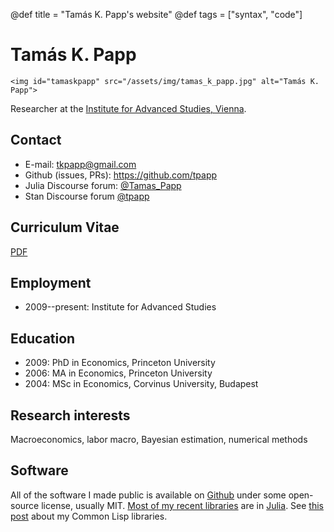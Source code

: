 @def title = "Tamás K. Papp's website"
@def tags = ["syntax", "code"]

# Tamás K. Papp
~~~
<img id="tamaskpapp" src="/assets/img/tamas_k_papp.jpg" alt="Tamás K. Papp">
~~~

Researcher at the [Institute for Advanced Studies,
Vienna](http://www.ihs.ac.at/research-groups/macroeconomics-and-public-finance/).

## Contact

* E-mail: <tkpapp@gmail.com>
* Github (issues, PRs): <https://github.com/tpapp>
* Julia Discourse forum: [@Tamas\_Papp](https://discourse.julialang.org/u/Tamas_Papp/)
* Stan Discourse forum [@tpapp](https://discourse.mc-stan.org/u/tpapp/)

## Curriculum Vitae

[PDF](/assets/pdf/cv.pdf)

## Employment

* 2009--present: Institute for Advanced Studies

## Education

* 2009: PhD in Economics, Princeton University
* 2006: MA in Economics, Princeton University
* 2004: MSc in Economics, Corvinus University, Budapest

## Research interests

Macroeconomics, labor macro, Bayesian estimation, numerical methods

## Software

All of the software I made public is available on [Github](https://github.com/tpapp/) under some open-source license, usually MIT. [Most of my recent libraries](https://github.com/tpapp?utf8=%E2%9C%93&tab=repositories&q=&type=&language=julia) are in [Julia](https://julialang.org/). See [this post](/pages/post/orphaned-lisp-libraries/) about my Common Lisp libraries.
